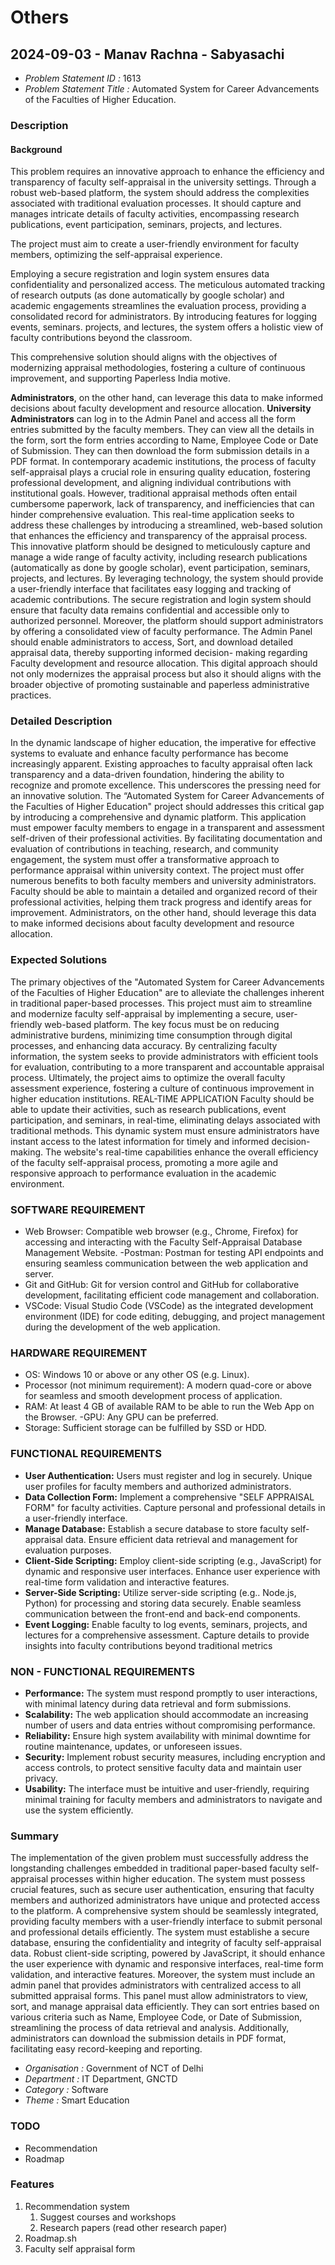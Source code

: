 # Others

## 2024-09-03 - Manav Rachna - Sabyasachi

- *Problem Statement ID :* 1613
- *Problem Statement Title :* Automated System for Career Advancements of the Faculties of Higher Education.

### Description

#### Background

This problem requires an innovative approach to enhance the efficiency and transparency of faculty self-appraisal in the university settings. Through a robust web-based platform, the system should address the complexities associated with traditional evaluation processes. It should capture and manages intricate details of faculty activities, encompassing research publications, event participation, seminars, projects, and lectures.

The project must aim to create a user-friendly environment for faculty members, optimizing the self-appraisal experience.

Employing a secure registration and login system ensures data confidentiality and personalized access. The meticulous automated tracking of research outputs (as done automatically by google scholar) and academic engagements streamlines the evaluation process, providing a consolidated record for administrators. By introducing features for logging events, seminars. projects, and lectures, the system offers a holistic view of faculty contributions beyond the classroom.

This comprehensive solution should aligns with the objectives of modernizing appraisal methodologies, fostering a culture of continuous improvement, and supporting Paperless India motive.

**Administrators**, on the other hand, can leverage this data to make informed decisions about faculty development and resource allocation. **University Administrators** can log in to the Admin Panel and access all the form entries submitted by the faculty members. They can view all the details in the form, sort the form entries according to Name, Employee Code or Date of Submission. They can then download the form submission details in a PDF format. In contemporary academic institutions, the process of faculty self-appraisal plays a crucial role in ensuring quality education, fostering professional development, and aligning individual contributions with institutional goals. However, traditional appraisal methods often entail cumbersome paperwork, lack of transparency, and inefficiencies that can hinder comprehensive evaluation. This real-time application seeks to address these challenges by introducing a streamlined, web-based solution that enhances the efficiency and transparency of the appraisal process. This innovative platform should be designed to meticulously capture and manage a wide range of faculty activity, including research publications (automatically as done by google scholar), event participation, seminars, projects, and lectures. By leveraging technology, the system should provide a user-friendly interface that facilitates easy logging and tracking of academic contributions. The secure registration and login system should ensure that faculty data remains confidential and accessible only to authorized personnel. Moreover, the platform should support administrators by offering a consolidated view of faculty performance. The Admin Panel should enable administrators to access, Sort, and download detailed appraisal data, thereby supporting informed decision- making regarding Faculty development and resource allocation. This digital approach should not only modernizes the appraisal process but also it should aligns with the broader objective of promoting sustainable and paperless administrative practices.

### Detailed Description

In the dynamic landscape of higher education, the imperative for effective systems to evaluate and enhance faculty performance has become increasingly apparent. Existing approaches to faculty appraisal often lack transparency and a data-driven foundation, hindering the ability to recognize and promote excellence. This underscores the pressing need for an innovative solution. The “Automated System for Career Advancements of the Faculties of Higher Education" project should addresses this critical gap by introducing a comprehensive and dynamic platform. This application must empower faculty members to engage in a transparent and assessment self-driven of their professional activities. By facilitating documentation and evaluation of contributions in teaching, research, and community engagement, the system must offer a transformative approach to performance appraisal within university context. The project must offer numerous benefits to both faculty members and university administrators. Faculty should be able to maintain a detailed and organized record of their professional activities, helping them track progress and identify areas for improvement. Administrators, on the other hand, should leverage this data to make informed decisions about faculty development and resource allocation.

### Expected Solutions

The primary objectives of the "Automated System for Career Advancements of the Faculties of Higher Education" are to alleviate the challenges inherent in traditional paper-based processes. This project must aim to streamline and modernize faculty self-appraisal by implementing a secure, user-friendly web-based platform. The key focus must be on reducing administrative burdens, minimizing time consumption through digital processes, and enhancing data accuracy. By centralizing faculty information, the system seeks to provide administrators with efficient tools for evaluation, contributing to a more transparent and accountable appraisal process. Ultimately, the project aims to optimize the overall faculty assessment experience, fostering a culture of continuous improvement in higher education institutions. REAL-TIME APPLICATION Faculty should be able to update their activities, such as research publications, event participation, and seminars, in real-time, eliminating delays associated with traditional methods. This dynamic system must ensure administrators have instant access to the latest information for timely and informed decision-making. The website's real-time capabilities enhance the overall efficiency of the faculty self-appraisal process, promoting a more agile and responsive approach to performance evaluation in the academic environment.

### SOFTWARE REQUIREMENT

- Web Browser: Compatible web browser (e.g., Chrome, Firefox) for accessing and interacting with the Faculty Self-Appraisal Database Management Website. -Postman: Postman for testing API endpoints and ensuring seamless communication between the web application and server.
- Git and GitHub: Git for version control and GitHub for collaborative development, facilitating efficient code management and collaboration.
- VSCode: Visual Studio Code (VSCode) as the integrated development environment (IDE) for code editing, debugging, and project management during the development of the web application.

### HARDWARE REQUIREMENT

- OS: Windows 10 or above or any other OS (e.g. Linux).
- Processor (not minimum requirement): A modern quad-core or above for seamless and smooth development process of application.
- RAM: At least 4 GB of available RAM to be able to run the Web App on the Browser. -GPU: Any GPU can be preferred.
- Storage: Sufficient storage can be fulfilled by SSD or HDD.

### FUNCTIONAL REQUIREMENTS

- **User Authentication:** Users must register and log in securely. Unique user profiles for faculty members and authorized administrators.
- **Data Collection Form:** Implement a comprehensive "SELF APPRAISAL FORM" for faculty activities. Capture personal and professional details in a user-friendly interface.
- **Manage Database:** Establish a secure database to store faculty self-appraisal data. Ensure efficient data retrieval and management for evaluation purposes.
- **Client-Side Scripting:** Employ client-side scripting (e.g., JavaScript) for dynamic and responsive user interfaces. Enhance user experience with real-time form validation and interactive features.
- **Server-Side Scripting:** Utilize server-side scripting (e.g.. Node.js, Python) for processing and storing data securely. Enable seamless communication between the front-end and back-end components.
- **Event Logging:** Enable faculty to log events, seminars, projects, and lectures for a comprehensive assessment. Capture details to provide insights into faculty contributions beyond traditional metrics

### NON - FUNCTIONAL REQUIREMENTS

- **Performance:** The system must respond promptly to user interactions, with minimal latency during data retrieval and form submissions.
- **Scalability:** The web application should accommodate an increasing number of users and data entries without compromising performance.
- **Reliability:** Ensure high system availability with minimal downtime for routine maintenance, updates, or unforeseen issues.
- **Security:** Implement robust security measures, including encryption and access controls, to protect sensitive faculty data and maintain user privacy.
- **Usability:** The interface must be intuitive and user-friendly, requiring minimal training for faculty members and administrators to navigate and use the system efficiently.

### Summary

The implementation of the given problem must successfully address the longstanding challenges embedded in traditional paper-based faculty self-appraisal processes within higher education. The system must possess crucial features, such as secure user authentication, ensuring that faculty members and authorized administrators have unique and protected access to the platform. A comprehensive system should be seamlessly integrated, providing faculty members with a user-friendly interface to submit personal and professional details efficiently. The system must establishe a secure database, ensuring the confidentiality and integrity of faculty self-appraisal data. Robust client-side scripting, powered by JavaScript, it should enhance the user experience with dynamic and responsive interfaces, real-time form validation, and interactive features. Moreover, the system must include an admin panel that provides administrators with centralized access to all submitted appraisal forms. This panel must allow administrators to view, sort, and manage appraisal data efficiently. They can sort entries based on various criteria such as Name, Employee Code, or Date of Submission, streamlining the process of data retrieval and analysis. Additionally, administrators can download the submission details in PDF format, facilitating easy record-keeping and reporting.

- *Organisation :* Government of NCT of Delhi
- *Department :* IT Department, GNCTD
- *Category :* Software
- *Theme :* Smart Education

### TODO

- Recommendation
- Roadmap

### Features

1. Recommendation system
	1. Suggest courses and workshops
	2. Research papers (read other research paper)
2. Roadmap.sh
3. Faculty self appraisal form
